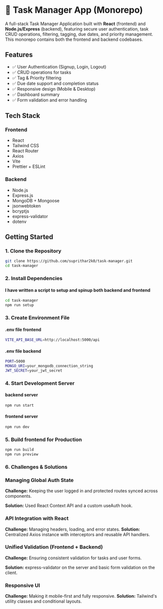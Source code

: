 # 📝 Task Manager App (Monorepo)

A full-stack Task Manager Application built with **React** (frontend) and **Node.js/Express** (backend), featuring secure user authentication, task CRUD operations, filtering, tagging, due dates, and priority management. This monorepo contains both the frontend and backend codebases.

## Features

- ✅ User Authentication (Signup, Login, Logout)
- ✅ CRUD operations for tasks
- ✅ Tag & Priority filtering
- ✅ Due date support and completion status
- ✅ Responsive design (Mobile & Desktop)
- ✅ Dashboard summary
- ✅ Form validation and error handling

## Tech Stack

### Frontend
* React
* Tailwind CSS
* React Router
* Axios
* Vite
* Prettier + ESLint

### Backend
* Node.js
* Express.js
* MongoDB + Mongoose
* jsonwebtoken
* bcryptjs
* express-validator
* dotenv

## Getting Started

### 1. Clone the Repository

```bash
git clone https://github.com/suprithar2k0/task-manager.git
cd task-manager
```

### 2. Install Dependencies

#### I have written a script to setup and spinup both backend and frontend
```bash
cd task-manager
npm run setup
```

### 3. Create Environment File 
#### .env file frontend
```bash
VITE_API_BASE_URL=http://localhost:5000/api
```

#### .env file backend
```bash
PORT=5000
MONGO_URI=your_mongodb_connection_string
JWT_SECRET=your_jwt_secret
```

### 4. Start Development Server
#### backend server
```bash
npm run start
```
#### frontend server
```bash
npm run dev
```

### 5. Build frontend for Production
```bash 
npm run build
npm run preview
```

### 6. Challenges & Solutions
### Managing Global Auth State
**Challenge:** Keeping the user logged in and protected routes synced across components.

**Solution:** Used React Context API and a custom useAuth hook.

### API Integration with React
**Challenge:** Managing headers, loading, and error states.
**Solution:** Centralized Axios instance with interceptors and reusable API handlers.

### Unified Validation (Frontend + Backend)
**Challenge:** Ensuring consistent validation for tasks and user forms.

**Solution:** express-validator on the server and basic form validation on the client.

### Responsive UI
**Challenge:** Making it mobile-first and fully responsive.
**Solution:** Tailwind's utility classes and conditional layouts.